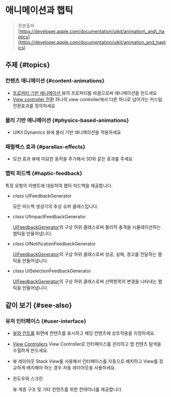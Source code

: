 # 애니메이션과 햅틱

> 원본출처  
> [https://developer.apple.com/documentation/uikit/animation\_and\_haptics](https://developer.apple.com/documentation/uikit/animation_and_haptics)

## 주제 {#topics}

### 컨텐츠 애니메이션 {#content-animations}

* [프로퍼티 기반 애니메이션 ](property-based-animations/)뷰의 프로퍼티를 바꿈으로써 애니메이션을 만드세요
* [View controller 전환](view-controller.md) 하나의 view controller에서 다른 하나로 넘어가는 커스텀 전환효과를 정의하세요

### 물리 기반 애니메이션 {#physics-based-animations}

* UIKit Dynamics 뷰에 물리 기반 애니메이션을 적용하세요

### 패럴렉스 효과 {#parallax-effects}

* 모션 효과 뷰에 미묘한 동작을 추가해서 3D와 같은 효과를 주세요

### 햅틱 피드백 {#haptic-feedback}

특정 유형의 이벤트에 대응하여 햅틱 피드백을 제공합니다.

* _class_ UIFeedbackGenerator

  모든 피드백 생성기의 추상 슈퍼 클래스입니다.

* _class_ UIImpactFeedbackGenerator

  [UIFeedbackGenerator](../../not-found.md)의 구상 하위 클래스로써 물리적 충격을 시뮬레이션하는 햅틱을 만들어냅니다.

* _class_ UINotificationFeedbackGenerator

  [UIFeedbackGenerator](../../not-found.md)의 구상 하위 클래스로써 성공, 실패, 경고를 전달하는 햅틱을 만들어냅니다.

* _class_ UISelectionFeedbackGenerator

  [UIFeedbackGenerator](../../not-found.md)의 구상 하위 클래스로써 선택항목의 변경을 나타내는 햅틱을 만들어냅니다.

## 같이 보기 {#see-also}

### 유저 인터페이스 {#user-interface}

* [뷰와 컨트롤](../views_and_controls/) 화면에 컨텐츠를 표시하고 해당 컨텐츠에 상호작용을 지정하세요.
* [View Controllers](../view-controllers/) View Controller로 인터페이스를 관리하고 앱 컨텐츠 탐색을 수월하게 만드세요.
* 뷰 레이아웃 Stack View를 사용해서 인터페이스를 자동으로 배치하고 View를 정교하게 배치해야 하는 경우 자동 레이아웃을 사용하세요.
* 윈도우와 스크린

   뷰 계층 구조 및 기타 컨텐츠를 위한 컨테이너를 제공합니다.

